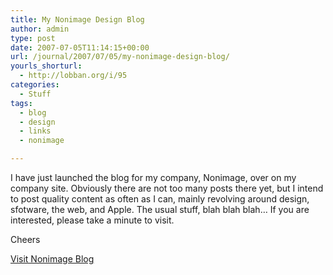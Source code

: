 ```yaml
---
title: My Nonimage Design Blog
author: admin
type: post
date: 2007-07-05T11:14:15+00:00
url: /journal/2007/07/05/my-nonimage-design-blog/
yourls_shorturl:
  - http://lobban.org/i/95
categories:
  - Stuff
tags:
  - blog
  - design
  - links
  - nonimage

---
```

I have just launched the blog for my company, Nonimage, over on my company site. Obviously there are not too many posts there yet, but I intend to post quality content as often as I can, mainly revolving around design, sfotware, the web, and Apple. The usual stuff, blah blah blah&#8230; If you are interested, please take a minute to visit.

Cheers

[Visit Nonimage Blog][1]

 [1]: http://www.nonimage.com/blog